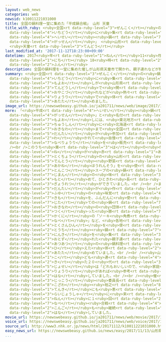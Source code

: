```yaml
---
layout: web_news
categories: web
newsid: k10011221031000
title: 全国の鍋料理一堂に集めた「平成鍋合戦」 山形 天童
title_with_ruby: <ruby>全国<rt data-ruby-level="3">ぜんこく</rt></ruby>の<ruby>鍋料理<rt data-ruby-level="7">なべりょうり</rt></ruby><ruby>一堂<rt
  data-ruby-level="4">いちどう</rt></ruby>に<ruby>集<rt data-ruby-level="3">あつ</rt></ruby>めた「<ruby>平成<rt
  data-ruby-level="4">へいせい</rt></ruby><ruby>鍋<rt data-ruby-level="7">なべ</rt></ruby><ruby>合戦<rt
  data-ruby-level="4">がっせん</rt></ruby>」 <ruby>山形<rt data-ruby-level="2">やまがた</rt></ruby>
  <ruby>天童<rt data-ruby-level="3">てんどう</rt></ruby>
last_modified_at: '2017-11-12T18:23:00+09:00'
datetime: 2017<ruby>年<rt data-ruby-level="1">ねん</rt></ruby>11<ruby>月<rt data-ruby-level="1">がつ</rt></ruby>12<ruby>日<rt
  data-ruby-level="1">にち</rt></ruby> 18<ruby>時<rt data-ruby-level="2">じ</rt></ruby>23<ruby>分<rt
  data-ruby-level="2">ふん</rt></ruby>
description: 全国の鍋料理を一堂に集めた催しが山形県天童市で開かれ、親子連れなどが熱々の料理で体を温めました。
summary: <ruby>全国<rt data-ruby-level="3">ぜんこく</rt></ruby>の<ruby>鍋料理<rt data-ruby-level="7">なべりょうり</rt></ruby>を<ruby>一堂<rt
  data-ruby-level="4">いちどう</rt></ruby>に<ruby>集<rt data-ruby-level="3">あつ</rt></ruby>めた<ruby>催<rt
  data-ruby-level="7">もよお</rt></ruby>しが<ruby>山形県<rt data-ruby-level="3">やまがたけん</rt></ruby><ruby>天童市<rt
  data-ruby-level="3">てんどうし</rt></ruby>で<ruby>開<rt data-ruby-level="3">ひら</rt></ruby>かれ、<ruby>親子連<rt
  data-ruby-level="4">おやこづ</rt></ruby>れなどが<ruby>熱々<rt data-ruby-level="4">あつあつ</rt></ruby>の<ruby>料理<rt
  data-ruby-level="4">りょうり</rt></ruby>で<ruby>体<rt data-ruby-level="2">からだ</rt></ruby>を<ruby>温<rt
  data-ruby-level="3">あたた</rt></ruby>めました。
image_url: https://newswebeasy.github.io/ja201711/news/web/image/2017/11/12/K10011221031_1711121737_1711121739_01_02.jpg
more: 「<ruby>平成<rt data-ruby-level="4">へいせい</rt></ruby><ruby>鍋<rt data-ruby-level="7">なべ</rt></ruby><ruby>合戦<rt
  data-ruby-level="4">がっせん</rt></ruby>」と<ruby>名付<rt data-ruby-level="4">なづ</rt></ruby>けられた<ruby>催<rt
  data-ruby-level="7">もよお</rt></ruby>しには、<ruby>東北地方<rt data-ruby-level="2">とうほくちほう</rt></ruby>を<ruby>中心<rt
  data-ruby-level="2">ちゅうしん</rt></ruby>に<ruby>北海道<rt data-ruby-level="2">ほっかいどう</rt></ruby>から<ruby>沖縄<rt
  data-ruby-level="7">おきなわ</rt></ruby>まで<ruby>全国<rt data-ruby-level="3">ぜんこく</rt></ruby>４８の<ruby>団体<rt
  data-ruby-level="5">だんたい</rt></ruby>が<ruby>参加<rt data-ruby-level="4">さんか</rt></ruby>し、ブースごとに<ruby>分<rt
  data-ruby-level="2">わ</rt></ruby>かれて<ruby>自慢<rt data-ruby-level="7">じまん</rt></ruby>の<ruby>鍋料理<rt
  data-ruby-level="7">なべりょうり</rt></ruby>を<ruby>販売<rt data-ruby-level="7">はんばい</rt></ruby>しました。<br
  /><br />このうち<ruby>葉<rt data-ruby-level="3">は</rt></ruby>の<ruby>付<rt data-ruby-level="4">つ</rt></ruby>け<ruby>根<rt
  data-ruby-level="4">ね</rt></ruby>が<ruby>赤<rt data-ruby-level="1">あか</rt></ruby>いのが<ruby>特徴<rt
  data-ruby-level="7">とくちょう</rt></ruby>の<ruby>山形<rt data-ruby-level="2">やまがた</rt></ruby>の<ruby>伝統<rt
  data-ruby-level="5">でんとう</rt></ruby><ruby>野菜<rt data-ruby-level="4">やさい</rt></ruby>「<ruby>赤根<rt
  data-ruby-level="3">あかね</rt></ruby>ほうれんそう」を<ruby>使<rt data-ruby-level="3">つか</rt></ruby>った<ruby>豚骨<rt
  data-ruby-level="7">とんこつ</rt></ruby>スープの<ruby>鍋<rt data-ruby-level="7">なべ</rt></ruby>には、<ruby>自慢<rt
  data-ruby-level="7">じまん</rt></ruby>の<ruby>味<rt data-ruby-level="3">あじ</rt></ruby>を<ruby>求<rt
  data-ruby-level="4">もと</rt></ruby>めて、ひときわ<ruby>長<rt data-ruby-level="2">なが</rt></ruby>い<ruby>行列<rt
  data-ruby-level="3">ぎょうれつ</rt></ruby>ができていました。<br /><br />また、<ruby>宮城<rt data-ruby-level="8">みやぎ</rt></ruby>の<ruby>団体<rt
  data-ruby-level="5">だんたい</rt></ruby>が<ruby>作<rt data-ruby-level="2">つく</rt></ruby>った<ruby>冬<rt
  data-ruby-level="2">ふゆ</rt></ruby>の<ruby>味覚<rt data-ruby-level="4">みかく</rt></ruby>「アンコウ」の<ruby>肝<rt
  data-ruby-level="7">きも</rt></ruby>を、ふんだんに<ruby>使<rt data-ruby-level="3">つか</rt></ruby>ったみそ<ruby>仕立<rt
  data-ruby-level="7">じた</rt></ruby>ての<ruby>鍋<rt data-ruby-level="7">なべ</rt></ruby>や、<ruby>沖縄<rt
  data-ruby-level="7">おきなわ</rt></ruby>の<ruby>団体<rt data-ruby-level="5">だんたい</rt></ruby>が<ruby>作<rt
  data-ruby-level="2">つく</rt></ruby>った<ruby>豚<rt data-ruby-level="7">ぶた</rt></ruby>の<ruby>角煮<rt
  data-ruby-level="7">かくに</rt></ruby>の「ソーキ<ruby>角煮<rt data-ruby-level="7">かくに</rt></ruby><ruby>鍋<rt
  data-ruby-level="7">なべ</rt></ruby>」など、<ruby>各地<rt data-ruby-level="4">かくち</rt></ruby>の<ruby>特産品<rt
  data-ruby-level="4">とくさんひん</rt></ruby>を<ruby>使<rt data-ruby-level="3">つか</rt></ruby>った「ご<ruby>当地<rt
  data-ruby-level="2">とうち</rt></ruby><ruby>鍋<rt data-ruby-level="7">なべ</rt></ruby>」も<ruby>人気<rt
  data-ruby-level="1">にんき</rt></ruby>を<ruby>集<rt data-ruby-level="3">あつ</rt></ruby>めていました。<ruby>訪<rt
  data-ruby-level="7">おとず</rt></ruby>れた<ruby>親子連<rt data-ruby-level="4">おやこづ</rt></ruby>れなどは、<ruby>熱々<rt
  data-ruby-level="4">あつあつ</rt></ruby>の<ruby>鍋料理<rt data-ruby-level="7">なべりょうり</rt></ruby>で<ruby>冷<rt
  data-ruby-level="4">ひ</rt></ruby>えた<ruby>体<rt data-ruby-level="2">からだ</rt></ruby>を<ruby>温<rt
  data-ruby-level="3">あたた</rt></ruby>めていました。<br /><br /><ruby>山形市<rt data-ruby-level="2">やまがたし</rt></ruby>から<ruby>子<rt
  data-ruby-level="1">こ</rt></ruby>ども<ruby>連<rt data-ruby-level="4">づ</rt></ruby>れで<ruby>来<rt
  data-ruby-level="2">き</rt></ruby>た２０<ruby>代<rt data-ruby-level="3">だい</rt></ruby>の<ruby>女性<rt
  data-ruby-level="5">じょせい</rt></ruby>は「どれもおいしいので、<ruby>家庭<rt data-ruby-level="3">かてい</rt></ruby>でまねできそうな<ruby>料理<rt
  data-ruby-level="4">りょうり</rt></ruby>があれば<ruby>参考<rt data-ruby-level="4">さんこう</rt></ruby>にしたい」と<ruby>話<rt
  data-ruby-level="2">はな</rt></ruby>していました。<br /><br /><ruby>催<rt data-ruby-level="7">もよお</rt></ruby>しの<ruby>実行<rt
  data-ruby-level="3">じっこう</rt></ruby><ruby>委員長<rt data-ruby-level="3">いいんちょう</rt></ruby>の<ruby>古澤<rt
  data-ruby-level="8">こざわ</rt></ruby><ruby>裕之<rt data-ruby-level="8">ひろゆき</rt></ruby>さんは「<ruby>天気<rt
  data-ruby-level="1">てんき</rt></ruby>にも<ruby>恵<rt data-ruby-level="7">めぐ</rt></ruby>まれ、たくさんの<ruby>来場者<rt
  data-ruby-level="3">らいじょうしゃ</rt></ruby>に<ruby>来<rt data-ruby-level="2">き</rt></ruby>ていただいくことができました。１<ruby>年<rt
  data-ruby-level="1">ねん</rt></ruby>に１<ruby>回<rt data-ruby-level="2">かい</rt></ruby>の<ruby>鍋<rt
  data-ruby-level="7">なべ</rt></ruby><ruby>合戦<rt data-ruby-level="4">がっせん</rt></ruby>なので、<ruby>今後<rt
  data-ruby-level="2">こんご</rt></ruby>も<ruby>継続<rt data-ruby-level="7">けいぞく</rt></ruby>していきたい」と<ruby>話<rt
  data-ruby-level="2">はな</rt></ruby>していました。
movie_url: https://newswebeasy.github.io/ja201711/news/web/movie/2017/11/12/k10011221031_201711122110_201711122120.mp4
voice_url: https://newswebeasy.github.io/ja201711/news/web/voice/2017/11/12/k10011221031_201711122110_201711122120.mp3
source_url: http://www3.nhk.or.jp/news/html/20171112/k10011221031000.html
easy_news_url: https://newswebeasy.github.io/news/easy/2017/11/13/山形県天童市で日本中の鍋料理を集めたイベント
...
```

